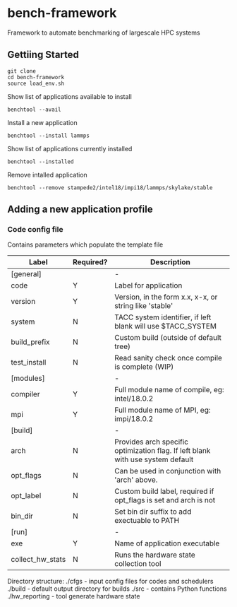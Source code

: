 # bench-framework
Framework to automate benchmarking of largescale HPC systems

## Gettiing Started

```
git clone
cd bench-framework
source load_env.sh
```
Show list of applications available to install
```
benchtool --avail
```
Install a new application
```
benchtool --install lammps
```
Show list of applications currently installed
```
benchtool --installed
```
Remove intalled application
```
benchtool --remove stampede2/intel18/impi18/lammps/skylake/stable
```

## Adding a new application profile

### Code config file
Contains parameters which populate the template file

| Label            | Required?  | Description                                                                      |
|------------------|------------|----------------------------------------------------------------------------------|
| [general]        |            | -                                                                                |
| code             | Y          | Label for application                                                            |
| version          | Y          | Version, in the form x.x, x-x, or string like 'stable'                           |
| system           | N          | TACC system identifier, if left blank will use $TACC_SYSTEM                      |
| build_prefix     | N          | Custom build (outside of default tree)                                           |
| test_install     | N          | Read sanity check once compile is complete (WIP)                                 |
| [modules]        |            | -                                                                                |
| compiler         | Y          | Full module name of compile, eg: intel/18.0.2                                    |
| mpi              | Y          | Full module name of MPI, eg: impi/18.0.2                                         |
| [build]          |            | -                                                                                |
| arch             | N          | Provides arch specific optimization flag. If left blank with use system default  | 
| opt_flags        | N          | Can be used in conjunction with 'arch' above.                                    |
| opt_label        | N          | Custom build label, required if opt_flags is set and arch is not                 |
| bin_dir          | N          | Set bin dir suffix to add exectuable to PATH                                     | 
| [run]            |            | -                                                                                |
| exe              | Y          | Name of application executable                                                   |
| collect_hw_stats | N          | Runs the hardware state collection tool                                          |


Directory structure:
./cfgs - input config files for codes and schedulers
./build - default output directory for builds
./src - contains Python functions 
./hw_reporting - tool generate hardware state
